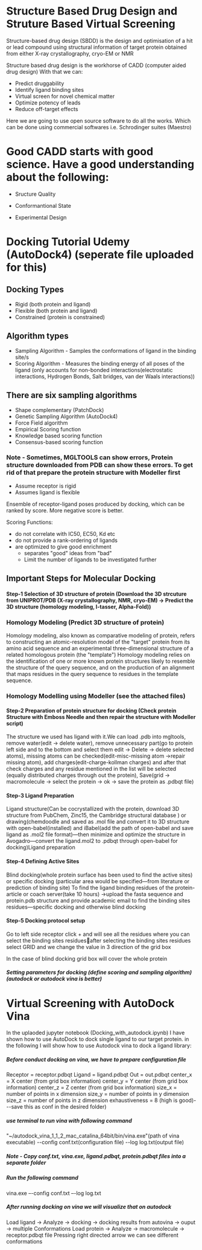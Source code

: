 # Structure Based Drug Design and Struture Based Virtual Screening

Structure-based drug design (SBDD) is the design and optimisation of a hit or lead compound using structural information of target protein obtained from either X-ray crystallography, cryo-EM or NMR

Structure based drug design is the workhorse of CADD (computer aided drug design)
With that we can:
 * Predict druggability
 * Identify ligand binding sites
 * Virtual screen for novel chemical matter
 * Optimize potency of leads
 * Reduce off-target effects


Here we are going to use open source software to do all the works. Which can be done using commercial softwares i.e. Schrodinger suites (Maestro)

# Good CADD starts with good science. Have a good understanding about the following: 

* Sructure Quality

* Conformantional State

* Experimental Design


# Docking Tutorial Udemy (AutoDock4) (seperate file uploaded for this)

## Docking Types
   * Rigid (both protein and ligand)
   * Flexible (both protein and ligand)
   * Constrained (protein is constrained)
   
## Algorithm types 
   * Sampling Algorithm - Samples the conformations of ligand in the binding site/s
   * Scoring Algorithm - Measures the binding energy of all poses of the ligand (only accounts for non-bonded interactions(electrostatic interactions, Hydrogen Bonds, Salt bridges, van der Waals interactions))
   
## There are six sampling algorithms
   * Shape complementary (PatchDock)
   * Genetic Sampling Algorithm (AutoDock4)
   * Force Field algorithm 
   * Empirical Scoring function
   * Knowledge based scoring function
   * Consensus-based scoring function

### Note - Sometimes, MGLTOOLS can show errors, Protein structure downloaded from PDB can show these errors. To get rid of that prepare the protein structure with Modeller first

* Assume receptor is rigid
* Assumes ligand is flexible

Ensemble of receptor-ligand poses produced by docking, which can be  ranked by score. More negative score is better. 

Scoring Functions:
* do not correlate with IC50, EC50, Kd etc
* do not provide a rank-ordering of ligands
* are optimized to give good enrichment
    * separates "good" ideas from "bad"
    * Limit the number of ligands to be investigated further
    
## Important Steps for Molecular Docking

  #### Step-1 Selection of 3D structure of protein (Download the 3D strcuture from UNIPROT/PDB (X-ray crystallography, NMR, cryo-EM) -> Predict the 3D structure (homology modeling, I-tasser, Alpha-Fold))

### Homology Modeling (Predict 3D structure of protein)

Homology modeling, also known as comparative modeling of protein, refers to constructing an atomic-resolution model of the "target" protein from its amino acid sequence and an experimental three-dimensional structure of a related homologous protein (the "template")
Homology modeling relies on the identification of one or more known protein structures likely to resemble the structure of the query sequence, and on the production of an alignment that maps residues in the query sequence to residues in the template sequence.


### Homology Modelling using Modeller (see the attached files)

  #### Step-2 Preparation of protein structure for docking (Check protein Structure with Emboss Needle and then repair the structure with Modeller script)
  
  The structure we used has ligand with it.We can load .pdb into mgltools, remove water(edit -> delete water), remove unnecessary part(go to protein left side and to the bottom and select them edit -> Delete -> delete selected atoms), missing atoms can be checked(edit-misc-missing atom ->repair missing atom), add charges(edit-charge-kollman charges) and after that check charges and any residue mentioned in the list will be selected (equally distributed charges through out the protein), Save(grid -> macromolecule -> select the protein  -> ok -> save the protein as .pdbqt file)
  
  #### Step-3 Ligand Preparation 
  
  Ligand structure(Can be cocrystallized with the protein, download 3D structure from PubChem, Zinc15, the Cambridge structural database ) or drawing(chemdoodle and saved as .mol file and convert it to 3D structure with open-babel(installed) and iBabel(add the path of open-babel and save ligand as .mol2 file format)—then minimize and optimize the structure in Avogadro—convert the ligand.mol2 to .pdbqt through open-babel for docking)Ligand preparation
  
  #### Step-4 Defining Active Sites
  
  Blind docking(whole protein surface has been used to find the active sites) or specific docking (particular area would be specified—from literature or prediction of binding site)
  To find the ligand binding residues of the protein-article or coach server(take 10 hours) ->upload the fasta sequence and protein.pdb structure and provide academic email to find the binding sites residues—specific docking and otherwise blind docking
  
  #### Step-5 Docking protocol setup
  
Go to left side receptor click + and will see all the residues where you can select the binding sites residuesafter selecting the binding sites residues select GRID and we change the value in 3 direction of the grid box

In the case of blind docking grid box will cover the whole protein

  ##### Setting parameters for docking (define scoring and sampling algorithm)(autodock or autodock vina is better)

# Virtual Screening with AutoDock Vina

In the uplaoded jupyter notebook (Docking_with_autodock.ipynb) I have shown how to use AutoDock to dock single ligand to our target protein. in the following I will show how to use Autodock vina to dock a ligand library:   

##### Before conduct docking on vina, we have to prepare configuration file
Receptor = receptor.pdbqt
Ligand = ligand.pdbqt
Out = out.pdbqt
center_x = X center (from grid box information)
center_y = Y center (from grid box information)
center_z = Z center (from grid box information)
size_x = number of points in x dimension
size_y = number of points in y dimension
size_z = number of points in z dimension
exhaustiveness = 8 (high is good)---save this as conf in the desired folder)

##### use terminal to run vina with following command
"~/autodock_vina_1_1_2_mac_catalina_64bit/bin/vina.exe"(path of vina executable) --config conf.txt(configuration file) --log log.txt(output file)

##### Note - Copy conf.txt, vina.exe, ligand.pdbqt, protein.pdbqt files into a separate folder

##### Run the following command 

 vina.exe –-config conf.txt –-log log.txt 

##### After running docking on vina we will visualize that on autodock
Load ligand -> Analyze -> docking -> docking results from autovina -> ouput -> multiple 
Conformations
Load protein -> Analyze -> macromolecule -> receptor.pdbqt file
Pressing right directed arrow we can see different conformations


    
